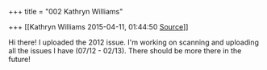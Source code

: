 +++
title = "002 Kathryn Williams"

+++
[[Kathryn Williams	2015-04-11, 01:44:50 [Source](https://groups.google.com/g/samskrita/c/lEK5fPdaArI)]]



Hi there! I uploaded the 2012 issue. I'm working on scanning and uploading all the issues I have (07/12 - 02/13). There should be more there in the future!

